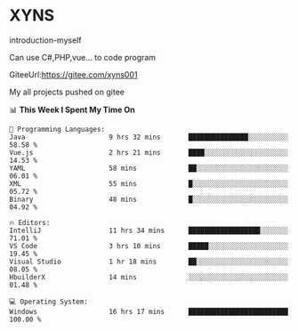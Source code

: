 # XYNS
introduction-myself

Can use C#,PHP,vue... to code program

GiteeUrl:https://gitee.com/xyns001

My all projects pushed on gitee

<!--START_SECTION:waka-->
📊 **This Week I Spent My Time On** 

```text
💬 Programming Languages: 
Java                     9 hrs 32 mins       ███████████████░░░░░░░░░░   58.58 % 
Vue.js                   2 hrs 21 mins       ████░░░░░░░░░░░░░░░░░░░░░   14.53 % 
YAML                     58 mins             ██░░░░░░░░░░░░░░░░░░░░░░░   06.01 % 
XML                      55 mins             █░░░░░░░░░░░░░░░░░░░░░░░░   05.72 % 
Binary                   48 mins             █░░░░░░░░░░░░░░░░░░░░░░░░   04.92 % 

🔥 Editors: 
IntelliJ                 11 hrs 34 mins      ██████████████████░░░░░░░   71.01 % 
VS Code                  3 hrs 10 mins       █████░░░░░░░░░░░░░░░░░░░░   19.45 % 
Visual Studio            1 hr 18 mins        ██░░░░░░░░░░░░░░░░░░░░░░░   08.05 % 
HbuilderX                14 mins             ░░░░░░░░░░░░░░░░░░░░░░░░░   01.48 % 

💻 Operating System: 
Windows                  16 hrs 17 mins      █████████████████████████   100.00 % 
```


<!--END_SECTION:waka-->
